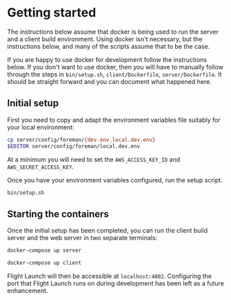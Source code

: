 # Getting started

The instructions below assume that docker is being used to run the server and
a client build environment.  Using docker isn't necessary, but the
instructions below, and many of the scripts assume that to be the case.

If you are happy to use docker for development follow the instructions below.
If you don't want to use docker, then you will have to manually follow through
the steps in `bin/setup.sh`, `client/Dockerfile`, `server/Dockerfile`.  It
should be straight forward and you can document what happened here.


## Initial setup

First you need to copy and adapt the environment variables file suitably for
your local environment:

```bash
cp server/config/foreman/{dev.env,local.dev.env}
$EDITOR server/config/foreman/local.dev.env
```

At a minimum you will need to set the `AWS_ACCESS_KEY_ID` and
`AWS_SECRET_ACCESS_KEY`.

Once you have your environment variables configured, run the setup script.


```bash
bin/setup.sh
```

## Starting the containers

Once the initial setup has been completed, you can run the client build server
and the web server in two separate terminals:

```bash
docker-compose up server
```

```bash
docker-compose up client
```

Flight Launch will then be accessible at `localhost:4002`.  Configuring the
port that Flight Launch runs on during development has been left as a future
enhancement.
